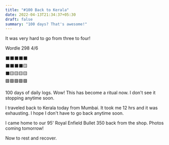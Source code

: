 ```yaml
---
title: "#100 Back to Kerala"
date: 2022-04-13T21:34:37+05:30
draft: false
summary: "100 days? That's awesome!"
---
```


It was very hard to go from three to four!

Wordle 298 4/6

⬛⬛⬛⬛⬛\
⬛⬛⬛⬛🟨\
⬛🟨🟨🟨🟨\
🟩🟩🟩🟩🟩

100 days of daily logs. Wow! This has become a ritual now. I don't see it stopping anytime soon.

I traveled back to Kerala today from Mumbai. It took me 12 hrs and it was exhausting. I hope I don't have to go back anytime soon.

I came home to our 95' Royal Enfield Bullet 350 back from the shop. Photos coming tomorrow!

Now to rest and recover.
